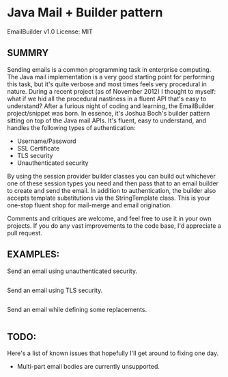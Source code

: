 Java Mail + Builder pattern
===========================

EmailBuilder v1.0
License: MIT

SUMMRY
------

Sending emails is a common programming task in enterprise computing. The Java mail implementation is a very good starting point for performing this task, but it's quite verbose and most times feels very procedural in nature. During a recent project (as of November 2012) I thought to myself: what if we hid all the procedural nastiness in a fluent API that's easy to understand? After a furious night of coding and learning, the EmailBuilder project/snippet was born. In essence, it's Joshua Boch's builder pattern sitting on top of the Java mail APIs. It's fluent, easy to understand, and handles the following types of authentication:

- Username/Password
- SSL Certificate
- TLS security
- Unauthenticated security

By using the session provider builder classes you can build out whichever one of these session types you need and then pass that to an email builder to create and send the email. In addition to authentication, the builder also accepts template substitutions via the StringTemplate class. This is your one-stop fluent shop for mail-merge and email origination.


Comments and critiques are welcome, and feel free to use it in your own projects. If you do any vast improvements to the code base, I'd appreciate a pull request.

EXAMPLES:
---------

Send an email using unauthenticated security.
```java

```

Send an email using TLS security.
```java

```

Send an email while defining some replacements.
```java

```

TODO:
-----
Here's a list of known issues that hopefully I'll get around to fixing one day.

- Multi-part email bodies are currently unsupported.